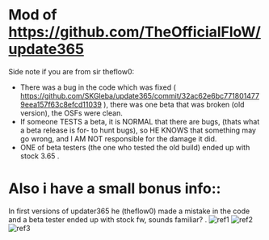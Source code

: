# Mod of https://github.com/TheOfficialFloW/update365
Side note if you are from sir theflow0:
- There was a bug in the code which was fixed ( https://github.com/SKGleba/update365/commit/32ac62e6bc7718014779eea157f63c8efcd11039 ), there was one beta that was broken (old version), the OSFs were clean.
- If someone TESTS a beta, it is NORMAL that there are bugs, (thats what a beta release is for- to hunt bugs), so HE KNOWS that something may go wrong, and I AM NOT responsible for the damage it did. 
- ONE of beta testers (the one who tested the old build) ended up with stock 3.65 .
# Also i have a small bonus info::
In first versions of updater365 he (theflow0) made a mistake in the code and a beta tester ended up with stock fw, sounds familiar? . 
![ref1](https://pbs.twimg.com/media/DYpBfF7W0AA2yVs.jpg)
![ref2](https://cdn.discordapp.com/attachments/377373598131814401/425276225355776012/2018_03_19_12.55.55.png)
![ref3](https://cdn.discordapp.com/attachments/377373598131814401/425276225997766656/2018_03_19_12.56.16.png)

